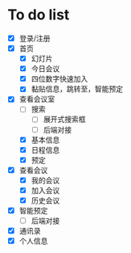 # To do list
- [x] 登录/注册
- [x] 首页
  - [x] 幻灯片
  - [x] 今日会议
  - [x] 四位数字快速加入
  - [x] 黏贴信息，跳转至，智能预定
- [x] 查看会议室
  - [ ] 搜索
    - [ ] 展开式搜索框
    - [ ] 后端对接
  - [x] 基本信息
  - [x] 日程信息
  - [x] 预定
- [x] 查看会议 
  - [x] 我的会议
  - [x] 加入会议
  - [x] 历史会议
- [x] 智能预定
  - [ ] 后端对接
- [x] 通讯录 
- [x] 个人信息